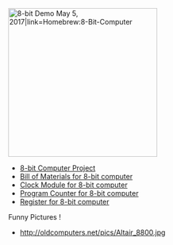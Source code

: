<img src="homebrew.jpg" title="8-bit Demo May 5, 2017|link=Homebrew:8-Bit-Computer" alt="8-bit Demo May 5, 2017|link=Homebrew:8-Bit-Computer" width="300" />

-   [8-bit Computer Project](Homebrew:_8-Bit-Computer "wikilink")
-   [Bill of Materials for 8-bit computer](Homebrew:_8-bit_Computer_BOM "wikilink")
-   [Clock Module for 8-bit computer](Homebrew:_8-bit_Computer_Clock "wikilink")
-   [Program Counter for 8-bit computer](Homebrew:_8-bit_Computer_Program_Counter "wikilink")
-   [Register for 8-bit computer](Homebrew:_8-bit_Computer_Register "wikilink")

Funny Pictures !

-   <http://oldcomputers.net/pics/Altair_8800.jpg>
